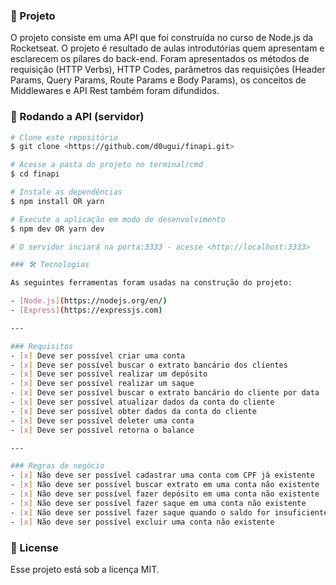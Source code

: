 ### 📖 Projeto

O projeto consiste em uma API que foi construída no curso de Node.js da Rocketseat. O projeto é resultado de aulas introdutórias quem apresentam e esclarecem os pílares do back-end. Foram apresentados os métodos de requisição (HTTP Verbs), HTTP Codes, parâmetros das requisições (Header Params, Query Params, Route Params e Body Params), os conceitos de Middlewares e API Rest também foram difundidos.

### 🎲 Rodando a API (servidor)

```bash
# Clone este repositório
$ git clone <https://github.com/d0ugui/finapi.git>

# Acesse a pasta do projeto no terminal/cmd
$ cd finapi

# Instale as dependências
$ npm install OR yarn

# Execute a aplicação em modo de desenvolvimento
$ npm dev OR yarn dev

# O servidor inciará na porta:3333 - acesse <http://localhost:3333>

### 🛠 Tecnologias

As seguintes ferramentas foram usadas na construção do projeto:

- [Node.js](https://nodejs.org/en/)
- [Express](https://expressjs.com)

---

### Requisitos
- [x] Deve ser possível criar uma conta
- [x] Deve ser possível buscar o extrato bancário dos clientes
- [x] Deve ser possível realizar um depósito
- [x] Deve ser possível realizar um saque
- [x] Deve ser possível buscar o extrato bancário do cliente por data
- [x] Deve ser possível atualizar dados da conta do cliente
- [x] Deve ser possível obter dados da conta do cliente
- [x] Deve ser possível deleter uma conta
- [x] Deve ser possível retorna o balance

---

### Regras de negócio
- [x] Não deve ser possível cadastrar uma conta com CPF já existente
- [x] Não deve ser possível buscar extrato em uma conta não existente
- [x] Não deve ser possível fazer depósito em uma conta não existente
- [x] Não deve ser possível fazer saque em uma conta não existente
- [x] Não deve ser possível fazer saque quando o saldo for insuficiente
- [x] Não deve ser possível excluir uma conta não existente
```

### 📝 License

Esse projeto está sob a licença MIT.
